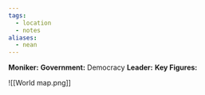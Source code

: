 ```yaml
---
tags:
  - location
  - notes
aliases:
  - nean
---
```

**Moniker:** 
**Government:** Democracy
**Leader:** 
**Key Figures:** 



![[World map.png]]